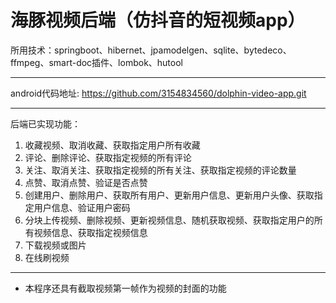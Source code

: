 # 海豚视频后端（仿抖音的短视频app）

所用技术：springboot、hibernet、jpamodelgen、sqlite、bytedeco、ffmpeg、smart-doc插件、lombok、hutool

------

android代码地址: https://github.com/3154834560/dolphin-video-app.git

------

后端已实现功能：

1. 收藏视频、取消收藏、获取指定用户所有收藏
2. 评论、删除评论、获取指定视频的所有评论
3. 关注、取消关注、获取指定视频的所有关注、获取指定视频的评论数量
4. 点赞、取消点赞、验证是否点赞
5. 创建用户、删除用户、获取所有用户、更新用户信息、更新用户头像、获取指定用户信息、验证用户密码
6. 分块上传视频、删除视频、更新视频信息、随机获取视频、获取指定用户的所有视频信息、获取指定视频信息
7. 下载视频或图片
8. 在线刷视频

------

- 本程序还具有截取视频第一帧作为视频的封面的功能